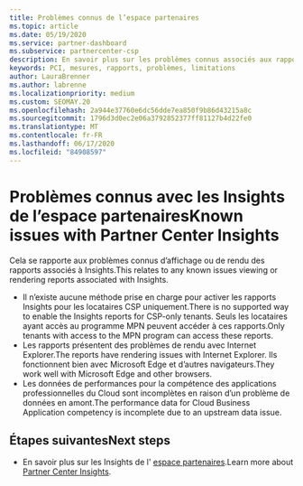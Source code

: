 ```yaml
---
title: Problèmes connus de l’espace partenaires
ms.topic: article
ms.date: 05/19/2020
ms.service: partner-dashboard
ms.subservice: partnercenter-csp
description: En savoir plus sur les problèmes connus associés aux rapports de l’espace partenaires (PCI).
keywords: PCI, mesures, rapports, problèmes, limitations
author: LauraBrenner
ms.author: labrenne
ms.localizationpriority: medium
ms.custom: SEOMAY.20
ms.openlocfilehash: 2a944e37760e6dc56dde7ea850f9b86d43215a8c
ms.sourcegitcommit: 1796d3d0ec2e06a3792852377ff81127b4d22fe0
ms.translationtype: MT
ms.contentlocale: fr-FR
ms.lasthandoff: 06/17/2020
ms.locfileid: "84908597"
---
```

# <a name="known-issues-with-partner-center-insights"></a><span data-ttu-id="be54f-104">Problèmes connus avec les Insights de l’espace partenaires</span><span class="sxs-lookup"><span data-stu-id="be54f-104">Known issues with Partner Center Insights</span></span>

<span data-ttu-id="be54f-105">Cela se rapporte aux problèmes connus d’affichage ou de rendu des rapports associés à Insights.</span><span class="sxs-lookup"><span data-stu-id="be54f-105">This relates to any known issues viewing or rendering reports associated with Insights.</span></span>

- <span data-ttu-id="be54f-106">Il n’existe aucune méthode prise en charge pour activer les rapports Insights pour les locataires CSP uniquement.</span><span class="sxs-lookup"><span data-stu-id="be54f-106">There is no supported way to enable the Insights reports for CSP-only tenants.</span></span> <span data-ttu-id="be54f-107">Seuls les locataires ayant accès au programme MPN peuvent accéder à ces rapports.</span><span class="sxs-lookup"><span data-stu-id="be54f-107">Only tenants with access to the MPN program can access these reports.</span></span>
- <span data-ttu-id="be54f-108">Les rapports présentent des problèmes de rendu avec Internet Explorer.</span><span class="sxs-lookup"><span data-stu-id="be54f-108">The reports have rendering issues with Internet Explorer.</span></span> <span data-ttu-id="be54f-109">Ils fonctionnent bien avec Microsoft Edge et d’autres navigateurs.</span><span class="sxs-lookup"><span data-stu-id="be54f-109">They work well with Microsoft Edge and other browsers.</span></span>
- <span data-ttu-id="be54f-110">Les données de performances pour la compétence des applications professionnelles du Cloud sont incomplètes en raison d’un problème de données en amont.</span><span class="sxs-lookup"><span data-stu-id="be54f-110">The performance data for Cloud Business Application competency is incomplete due to an upstream data issue.</span></span>

## <a name="next-steps"></a><span data-ttu-id="be54f-111">Étapes suivantes</span><span class="sxs-lookup"><span data-stu-id="be54f-111">Next steps</span></span>

- <span data-ttu-id="be54f-112">En savoir plus sur les Insights de l' [espace partenaires](partner-center-insights.md).</span><span class="sxs-lookup"><span data-stu-id="be54f-112">Learn more about [Partner Center Insights](partner-center-insights.md).</span></span>
